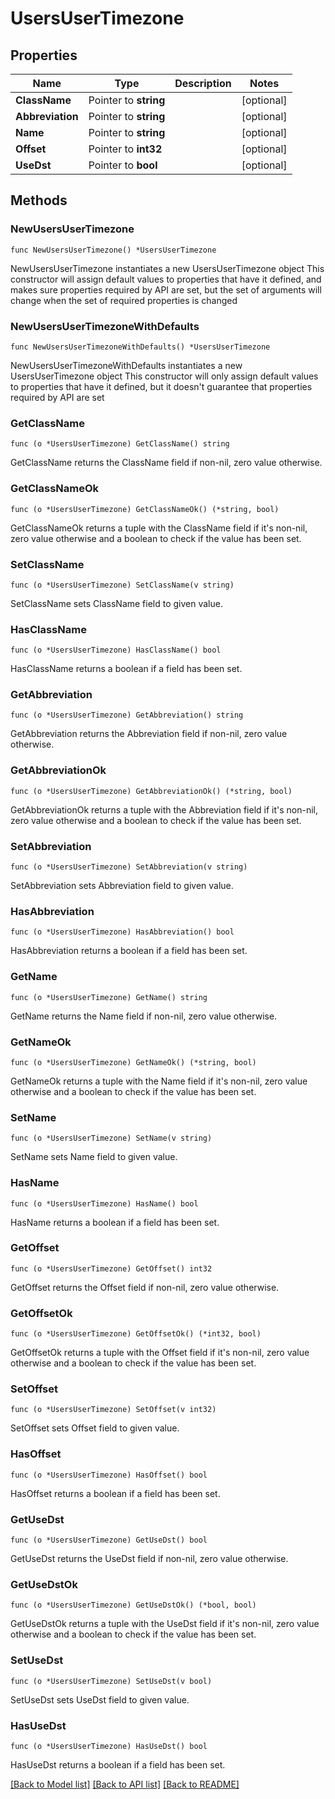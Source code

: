 # UsersUserTimezone

## Properties

Name | Type | Description | Notes
------------ | ------------- | ------------- | -------------
**ClassName** | Pointer to **string** |  | [optional] 
**Abbreviation** | Pointer to **string** |  | [optional] 
**Name** | Pointer to **string** |  | [optional] 
**Offset** | Pointer to **int32** |  | [optional] 
**UseDst** | Pointer to **bool** |  | [optional] 

## Methods

### NewUsersUserTimezone

`func NewUsersUserTimezone() *UsersUserTimezone`

NewUsersUserTimezone instantiates a new UsersUserTimezone object
This constructor will assign default values to properties that have it defined,
and makes sure properties required by API are set, but the set of arguments
will change when the set of required properties is changed

### NewUsersUserTimezoneWithDefaults

`func NewUsersUserTimezoneWithDefaults() *UsersUserTimezone`

NewUsersUserTimezoneWithDefaults instantiates a new UsersUserTimezone object
This constructor will only assign default values to properties that have it defined,
but it doesn't guarantee that properties required by API are set

### GetClassName

`func (o *UsersUserTimezone) GetClassName() string`

GetClassName returns the ClassName field if non-nil, zero value otherwise.

### GetClassNameOk

`func (o *UsersUserTimezone) GetClassNameOk() (*string, bool)`

GetClassNameOk returns a tuple with the ClassName field if it's non-nil, zero value otherwise
and a boolean to check if the value has been set.

### SetClassName

`func (o *UsersUserTimezone) SetClassName(v string)`

SetClassName sets ClassName field to given value.

### HasClassName

`func (o *UsersUserTimezone) HasClassName() bool`

HasClassName returns a boolean if a field has been set.

### GetAbbreviation

`func (o *UsersUserTimezone) GetAbbreviation() string`

GetAbbreviation returns the Abbreviation field if non-nil, zero value otherwise.

### GetAbbreviationOk

`func (o *UsersUserTimezone) GetAbbreviationOk() (*string, bool)`

GetAbbreviationOk returns a tuple with the Abbreviation field if it's non-nil, zero value otherwise
and a boolean to check if the value has been set.

### SetAbbreviation

`func (o *UsersUserTimezone) SetAbbreviation(v string)`

SetAbbreviation sets Abbreviation field to given value.

### HasAbbreviation

`func (o *UsersUserTimezone) HasAbbreviation() bool`

HasAbbreviation returns a boolean if a field has been set.

### GetName

`func (o *UsersUserTimezone) GetName() string`

GetName returns the Name field if non-nil, zero value otherwise.

### GetNameOk

`func (o *UsersUserTimezone) GetNameOk() (*string, bool)`

GetNameOk returns a tuple with the Name field if it's non-nil, zero value otherwise
and a boolean to check if the value has been set.

### SetName

`func (o *UsersUserTimezone) SetName(v string)`

SetName sets Name field to given value.

### HasName

`func (o *UsersUserTimezone) HasName() bool`

HasName returns a boolean if a field has been set.

### GetOffset

`func (o *UsersUserTimezone) GetOffset() int32`

GetOffset returns the Offset field if non-nil, zero value otherwise.

### GetOffsetOk

`func (o *UsersUserTimezone) GetOffsetOk() (*int32, bool)`

GetOffsetOk returns a tuple with the Offset field if it's non-nil, zero value otherwise
and a boolean to check if the value has been set.

### SetOffset

`func (o *UsersUserTimezone) SetOffset(v int32)`

SetOffset sets Offset field to given value.

### HasOffset

`func (o *UsersUserTimezone) HasOffset() bool`

HasOffset returns a boolean if a field has been set.

### GetUseDst

`func (o *UsersUserTimezone) GetUseDst() bool`

GetUseDst returns the UseDst field if non-nil, zero value otherwise.

### GetUseDstOk

`func (o *UsersUserTimezone) GetUseDstOk() (*bool, bool)`

GetUseDstOk returns a tuple with the UseDst field if it's non-nil, zero value otherwise
and a boolean to check if the value has been set.

### SetUseDst

`func (o *UsersUserTimezone) SetUseDst(v bool)`

SetUseDst sets UseDst field to given value.

### HasUseDst

`func (o *UsersUserTimezone) HasUseDst() bool`

HasUseDst returns a boolean if a field has been set.


[[Back to Model list]](../README.md#documentation-for-models) [[Back to API list]](../README.md#documentation-for-api-endpoints) [[Back to README]](../README.md)


